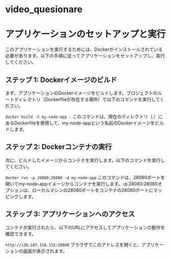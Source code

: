 # video_quesionare

# アプリケーションのセットアップと実行
このアプリケーションを実行するためには、Dockerがインストールされている必要があります。以下の手順に従ってアプリケーションをセットアップし、実行してください。

## ステップ 1: Dockerイメージのビルド
まず、アプリケーションのDockerイメージをビルドします。プロジェクトのルートディレクトリ（Dockerfileが存在する場所）で以下のコマンドを実行してください。

```docker build -t my-node-app .```
このコマンドは、現在のディレクトリ（.）にあるDockerfileを使用して、my-node-appという名前のDockerイメージをビルドします。

## ステップ 2: Dockerコンテナの実行
次に、ビルドしたイメージからコンテナを実行します。以下のコマンドを実行してください。


```docker run -p 28080:28080 -d my-node-app```
このコマンドは、28080ポートを開いてmy-node-appイメージからコンテナを実行します。-p 28080:28080オプションは、ローカルマシンの28080ポートをコンテナの28080ポートにマッピングします。

## ステップ 3: アプリケーションへのアクセス
コンテナが実行されたら、以下のURLにアクセスしてアプリケーションの動作を確認できます。

```http://136.187.116.133:28080```
ブラウザでこのアドレスを開くと、アプリケーションの画面が表示されます。


